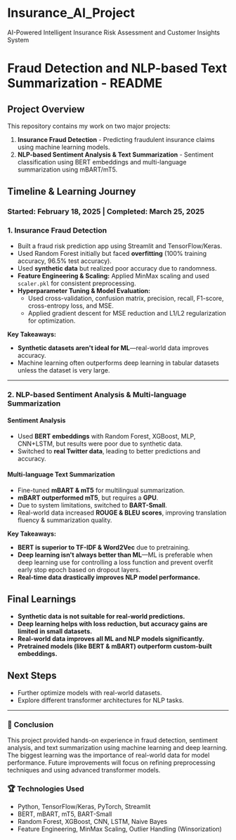 # Insurance_AI_Project

AI-Powered Intelligent Insurance Risk
Assessment and Customer Insights System

# Fraud Detection and NLP-based Text Summarization - README

## Project Overview
This repository contains my work on two major projects:
1. **Insurance Fraud Detection** - Predicting fraudulent insurance claims using machine learning models.
2. **NLP-based Sentiment Analysis & Text Summarization** - Sentiment classification using BERT embeddings and multi-language summarization using mBART/mT5.

## Timeline & Learning Journey
### Started: February 18, 2025 | Completed: March 25, 2025

### **1. Insurance Fraud Detection**
- Built a fraud risk prediction app using Streamlit and TensorFlow/Keras.
- Used Random Forest initially but faced **overfitting** (100% training accuracy, 96.5% test accuracy).
- Used **synthetic data** but realized poor accuracy due to randomness.
- **Feature Engineering & Scaling:** Applied MinMax scaling and used `scaler.pkl` for consistent preprocessing.
- **Hyperparameter Tuning & Model Evaluation:**
  - Used cross-validation, confusion matrix, precision, recall, F1-score, cross-entropy loss, and MSE.
  - Applied gradient descent for MSE reduction and L1/L2 regularization for optimization.
  
**Key Takeaways:**
- **Synthetic datasets aren't ideal for ML**—real-world data improves accuracy.
- Machine learning often outperforms deep learning in tabular datasets unless the dataset is very large.

---
### **2. NLP-based Sentiment Analysis & Multi-language Summarization**
#### **Sentiment Analysis**
- Used **BERT embeddings** with Random Forest, XGBoost, MLP, CNN+LSTM, but results were poor due to synthetic data.
- Switched to **real Twitter data**, leading to better predictions and accuracy.

#### **Multi-language Text Summarization**
- Fine-tuned **mBART & mT5** for multilingual summarization.
- **mBART outperformed mT5**, but requires a **GPU**.
- Due to system limitations, switched to **BART-Small**.
- Real-world data increased **ROUGE & BLEU scores**, improving translation fluency & summarization quality.

**Key Takeaways:**
- **BERT is superior to TF-IDF & Word2Vec** due to pretraining.
- **Deep learning isn't always better than ML**—ML is preferable when deep learning use for controlling a loss function and prevent overfit early stop epoch based on dropout layers.
- **Real-time data drastically improves NLP model performance.**

## Final Learnings
- **Synthetic data is not suitable for real-world predictions.**
- **Deep learning helps with loss reduction, but accuracy gains are limited in small datasets.**
- **Real-world data improves all ML and NLP models significantly.**
- **Pretrained models (like BERT & mBART) outperform custom-built embeddings.**

## Next Steps
- Further optimize models with real-world datasets.
- Explore different transformer architectures for NLP tasks.

---

### 🚀 **Conclusion**
This project provided hands-on experience in fraud detection, sentiment analysis, and text summarization using machine learning and deep learning. The biggest learning was the importance of real-world data for model performance. Future improvements will focus on refining preprocessing techniques and using advanced transformer models.

### 🏆 **Technologies Used**
- Python, TensorFlow/Keras, PyTorch, Streamlit
- BERT, mBART, mT5, BART-Small
- Random Forest, XGBoost, CNN, LSTM, Naive Bayes
- Feature Engineering, MinMax Scaling, Outlier Handling (Winsorization)
